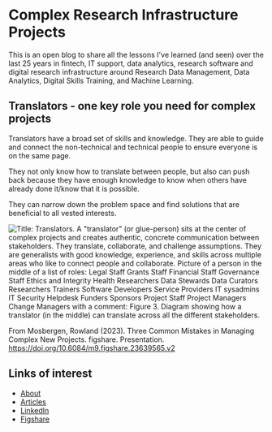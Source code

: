 # Complex Research Infrastructure Projects

This is an open blog to share all the lessons I've learned (and seen) over the last 25 years in fintech, IT support, data analytics, research software and digital research infrastructure around Research Data Management, Data Analytics, Digital Skills Training, and Machine Learning.


## Translators - one key role you need for complex projects

Translators have a broad set of skills and knowledge. They are able to guide and connect the non-technical and technical people to ensure everyone is on the same page.

They not only know how to translate between people, but also can push back because they have enough knowledge to know when others have already done it/know that it is possible.

They can narrow down the problem space and find solutions that are beneficial to all vested interests.

![Title: Translators. A "translator" (or glue-person) sits at the center of complex projects and creates authentic, concrete communication between stakeholders. They translate, collaborate, and challenge assumptions. They are generalists with good knowledge, experience, and skills across multiple areas who like to connect people and collaborate. Picture of a person in the middle of a list of roles: 
Legal Staff
Grants Staff
Financial Staff
Governance Staff
Ethics and Integrity
Health Researchers
Data Stewards
Data Curators
Researchers
Trainers
Software Developers
Service Providers
IT sysadmins
IT Security
Helpdesk
Funders
Sponsors
Project Staff
Project Managers
Change Managers
with a comment: Figure 3. Diagram showing how a translator (in the middle) can translate across all the different stakeholders.](https://github.com/user-attachments/assets/1dbbfda8-8cff-4034-8fe2-33bf2bfad8a9)

From Mosbergen, Rowland (2023). Three Common Mistakes in Managing Complex New Projects. figshare. Presentation. https://doi.org/10.6084/m9.figshare.23639565.v2


## Links of interest

- [About](about)
- [Articles](articles)
- [LinkedIn](https://www.linkedin.com/in/rowlandm-gaicd/)
- [Figshare](https://figshare.com/authors/Rowland_Mosbergen/7533140)
